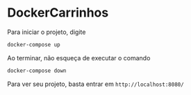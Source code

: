 # DockerCarrinhos

Para iniciar o projeto, digite

```bash
docker-compose up
```

Ao terminar, não esqueça de executar o comando

```bash
docker-compose down
```

Para ver seu projeto, basta entrar em ```http://localhost:8080/```
